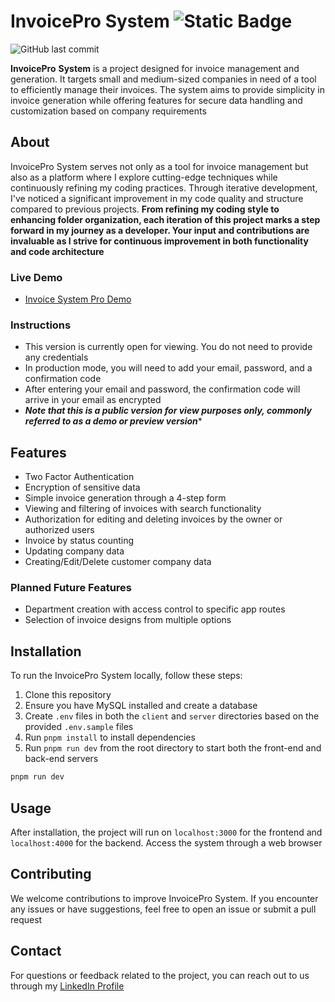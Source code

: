 # InvoicePro System  ![Static Badge](https://img.shields.io/badge/Demo-https%3A%2F%2Finvoicesystempro.onrender.com%2F-%234fc61f?style=flat-square&logoSize=autp&link=https%3A%2F%2Finvoicesystempro.onrender.com%2F) 

![GitHub last commit](https://img.shields.io/github/last-commit/denigogov/InvoicePro-System)

**InvoicePro** **System** is a project designed for invoice management and generation. It targets small and medium-sized companies in need of a tool to efficiently manage their invoices. The system aims to provide simplicity in invoice generation while offering features for secure data handling and customization based on company requirements

## About

InvoicePro System serves not only as a tool for invoice management but also as a platform where I explore cutting-edge techniques while continuously refining my coding practices. Through iterative development, I've noticed a significant improvement in my code quality and structure compared to previous projects. **From refining my coding style to enhancing folder organization, each iteration of this project marks a step forward in my journey as a developer. Your input and contributions are invaluable as I strive for continuous improvement in both functionality and code architecture**

### Live Demo
- [Invoice System Pro Demo](https://invoicesystempro.onrender.com/)

### Instructions
- This version is currently open for viewing. You do not need to provide any credentials
- In production mode, you will need to add your email, password, and a confirmation code
- After entering your email and password, the confirmation code will arrive in your email as encrypted
- ***Note that this is a public version for view purposes only, commonly referred to as a demo or preview version****

## Features

- Two Factor Authentication
- Encryption of sensitive data
- Simple invoice generation through a 4-step form
- Viewing and filtering of invoices with search functionality
- Authorization for editing and deleting invoices by the owner or authorized users
- Invoice by status counting
- Updating company data
- Creating/Edit/Delete customer company data

### Planned Future Features

- Department creation with access control to specific app routes
- Selection of invoice designs from multiple options

## Installation

To run the InvoicePro System locally, follow these steps:

1. Clone this repository
2. Ensure you have MySQL installed and create a database
3. Create `.env` files in both the `client` and `server` directories based on the provided `.env.sample` files
4. Run `pnpm install` to install dependencies
5. Run `pnpm run dev` from the root directory to start both the front-end and back-end servers

```bash
pnpm run dev
```


## Usage

After installation, the project will run on `localhost:3000` for the frontend and `localhost:4000` for the backend. Access the system through a web browser

## Contributing

We welcome contributions to improve InvoicePro System. If you encounter any issues or have suggestions, feel free to open an issue or submit a pull request

## Contact

For questions or feedback related to the project, you can reach out to us through my [LinkedIn Profile](https://www.linkedin.com/in/dejangogov/)
